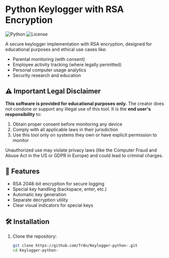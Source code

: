 # Python Keylogger with RSA Encryption

![Python](https://img.shields.io/badge/Python-3.8+-blue.svg)
![License](https://img.shields.io/badge/License-MIT-green.svg)

A secure keylogger implementation with RSA encryption, designed for educational purposes and ethical use cases like:
- Parental monitoring (with consent)
- Employee activity tracking (where legally permitted)
- Personal computer usage analytics
- Security research and education

## ⚠️ Important Legal Disclaimer

**This software is provided for educational purposes only.** The creator does not condone or support any illegal use of this tool. It is the **end user's responsibility** to:

1. Obtain proper consent before monitoring any device
2. Comply with all applicable laws in their jurisdiction
3. Use this tool only on systems they own or have explicit permission to monitor

Unauthorized use may violate privacy laws (like the Computer Fraud and Abuse Act in the US or GDPR in Europe) and could lead to criminal charges.

## 🔐 Features

- RSA 2048-bit encryption for secure logging
- Special key handling (backspace, enter, etc.)
- Automatic key generation
- Separate decryption utility
- Clear visual indicators for special keys

## 🛠️ Installation

1. Clone the repository:
   ```bash
   git clone https://github.com/Tr8n/Keylogger-python-.git
   cd Keylogger-python-
